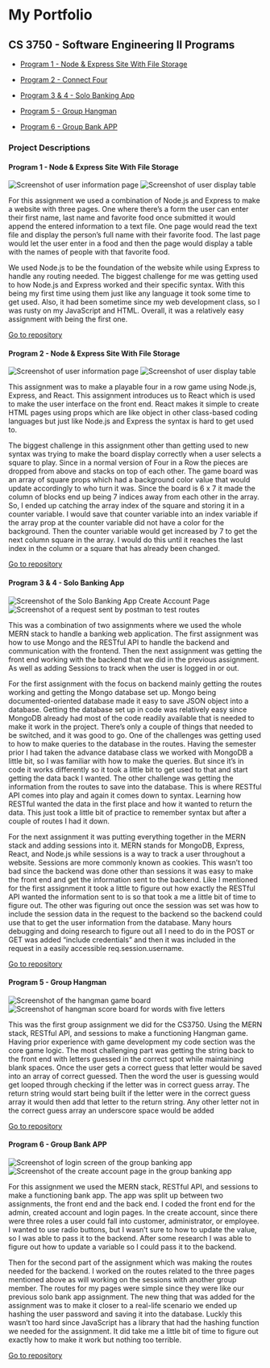 # My Portfolio
## CS 3750 - Software Engineering II Programs
- [Program 1 - Node & Express Site With File Storage](https://github.com/TJEgbert/TJEgbert.github.io/tree/main/Program%201%20-%20Node%20%26%20Express%20Site%20With%20File%20Storage)

- [Program 2 - Connect Four](https://github.com/TJEgbert/TJEgbert.github.io/tree/main/Program%202%20-%20Connect%20Four)

- [Program 3 & 4 - Solo Banking App](https://github.com/TJEgbert/TJEgbert.github.io/tree/main/Program%203%20%26%204%20-%20Solo%20Banking%20App)

- [Program 5 - Group Hangman](https://github.com/TJEgbert/TJEgbert.github.io/tree/main/Program%205%20-%20Group%20Hangman)

- [Program 6 - Group Bank APP](https://github.com/TJEgbert/TJEgbert.github.io/tree/main/Program%206%20-%20Group%20Bank%20APP)

### Project Descriptions
#### Program 1 - Node & Express Site With File Storage
![Screenshot of user information page](/assets/images/mod1_1.PNG)
![Screenshot of user display table](/assets/images/mod1_2.PNG)

For this assignment we used a combination of Node.js and Express to make a website with three pages.  One where there’s a form the user can enter their first name, last name and favorite food once submitted it would append the entered information to a text file.  One page would read the text file and display the person’s full name with their favorite food.  The last page would let the user enter in a food and then the page would display a table with the names of people with that favorite food.  

We used Node.js to be the foundation of the website while using Express to handle any routing needed.  The biggest challenge for me was getting used to how Node.js and Express worked and their specific syntax.  With this being my first time using them just like any language it took some time to get used.  Also, it had been sometime since my web development class, so I was rusty on my JavaScript and HTML.  Overall, it was a relatively easy assignment with being the first one.

[Go to repository](https://github.com/TJEgbert/TJEgbert.github.io/tree/main/Program%201%20-%20Node%20%26%20Express%20Site%20With%20File%20Storage)

#### Program 2 - Node & Express Site With File Storage
![Screenshot of user information page](/assets/images/four_in_a_row_1.png)
![Screenshot of user display table](/assets/images/four_in_a_row_2.png)

This assignment was to make a playable four in a row game using Node.js, Express, and React.  This assignment introduces us to React which is used to make the user interface on the front end.  React makes it simple to create HTML pages using props which are like object in other class-based coding languages but just like Node.js and Express the syntax is hard to get used to.

The biggest challenge in this assignment other than getting used to new syntax was trying to make the board display correctly when a user selects a square to play.  Since in a normal version of Four in a Row the pieces are dropped from above and stacks on top of each other.  The game board was an array of square props which had a background color value that would update accordingly to who turn it was.  Since the board is 6 x 7 it made the column of blocks end up being 7 indices away from each other in the array.  So, I ended up catching the array index of the square and storing it in a counter variable.  I would save that counter variable into an index variable if the array prop at the counter variable did not have a color for the background.  Then the counter variable would get increased by 7 to get the next column square in the array.  I would do this until it reaches the last index in the column or a square that has already been changed.

[Go to repository](https://github.com/TJEgbert/TJEgbert.github.io/tree/main/Program%202%20-%20Connect%20Four)

#### Program 3 & 4 - Solo Banking App
![Screenshot of the Solo Banking App Create Account Page](/assets/images/solobankapp_1.PNG)
![Screenshot of a request sent by postman to test routes](/assets/images/solobankapp_2.PNG)

This was a combination of two assignments where we used the whole MERN stack to handle a banking web application.  The first assignment was how to use Mongo and the RESTful API to handle the backend and communication with the frontend.  Then the next assignment was getting the front end working with the backend that we did in the previous assignment.  As well as adding Sessions to track when the user is logged in or out.

For the first assignment with the focus on backend mainly getting the routes working and getting the Mongo database set up.  Mongo being documented-oriented database made it easy to save JSON object into a database.  Getting the database set up in code was relatively easy since MongoDB already had most of the code readily available that is needed to make it work in the project.  There’s only a couple of things that needed to be switched, and it was good to go.  One of the challenges was getting used to how to make queries to the database in the routes.  Having the semester prior I had taken the advance database class we worked with MongoDB a little bit, so I was familiar with how to make the queries.  But since it’s in code it works differently so it took a little bit to get used to that and start getting the data back I wanted.  The other challenge was getting the information from the routes to save into the database.  This is where RESTful API comes into play and again it comes down to syntax.  Learning how RESTful wanted the data in the first place and how it wanted to return the data.  This just took a little bit of practice to remember syntax but after a couple of routes I had it down.

For the next assignment it was putting everything together in the MERN stack and adding sessions into it.  MERN stands for MongoDB, Express, React, and Node.js while sessions is a way to track a user throughout a website.  Sessions are more commonly known as cookies.  This wasn’t too bad since the backend was done other than sessions it was easy to make the front end and get the information sent to the backend.  Like I mentioned for the first assignment it took a little to figure out how exactly the RESTful API wanted the information sent to is so that took a me a little bit of time to figure out.  The other was figuring out once the session was set was how to include the session data in the request to the backend so the backend could use that to get the user information from the database.  Many hours debugging and doing research to figure out all I need to do in the POST or GET was added “include credentials” and then it was included in the request in a easily accessible req.session.username.


[Go to repository](https://github.com/TJEgbert/TJEgbert.github.io/tree/main/Program%203%20%26%204%20-%20Solo%20Banking%20App)

#### Program 5 - Group Hangman
![Screenshot of the hangman game board](/assets/images/hangman1.PNG)
![Screenshot of hangman score board for words with five letters](/assets/images/hangman2.PNG)

This was the first group assignment we did for the CS3750.  Using the MERN stack, RESTful API, and sessions to make a functioning Hangman game.  Having prior experience with game development my code section was the core game logic.  The most challenging part was getting the string back to the front end with letters guessed in the correct spot while maintaining blank spaces.  Once the user gets a correct guess that letter would be saved into an array of correct guessed.  Then the word the user is guessing would get looped through checking if the letter was in correct guess array.  The return string would start being built if the letter were in the correct guess array it would then add that letter to the return string.  Any other letter not in the correct guess array an underscore space would be added

[Go to repository](https://github.com/TJEgbert/TJEgbert.github.io/tree/main/Program%205%20-%20Group%20Hangman)

#### Program 6 - Group Bank APP
![Screenshot of login screen of the group banking app](/assets/images/group_bank.PNG)
![Screenshot of the create account page in the group banking app](/assets/images/group_bank_2.PNG)

For this assignment we used the MERN stack, RESTful API, and sessions to make a functioning bank app.  The app was split up between two assignments, the front end and the back end.  I coded the front end for the admin, created account and login pages.  In the create account, since there were three roles a user could fall into customer, administrator, or employee.  I wanted to use radio buttons, but I wasn’t sure to how to update the value, so I was able to pass it to the backend.  After some research I was able to figure out how to update a variable so I could pass it to the backend.

Then for the second part of the assignment which was making the routes needed for the backend.  I worked on the routes related to the three pages mentioned above as will working on the sessions with another group member.  The routes for my pages were simple since they were like our previous solo bank app assignment.  The new thing that was added for the assignment was to make it closer to a real-life scenario we ended up hashing the user password and saving it into the database.  Luckly this wasn’t too hard since JavaScript has a library that had the hashing function we needed for the assignment.  It did take me a little bit of time to figure out exactly how to make it work but nothing too terrible.

[Go to repository](https://github.com/TJEgbert/TJEgbert.github.io/tree/main/Program%206%20-%20Group%20Bank%20APP)